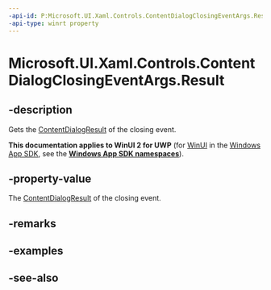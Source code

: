 ```yaml
---
-api-id: P:Microsoft.UI.Xaml.Controls.ContentDialogClosingEventArgs.Result
-api-type: winrt property
---
```


<!-- Property syntax
public Windows.UI.Xaml.Controls.ContentDialogResult Result { get; }
-->

# Microsoft.UI.Xaml.Controls.ContentDialogClosingEventArgs.Result

## -description
Gets the [ContentDialogResult](contentdialogresult.md) of the closing event.

**This documentation applies to WinUI 2 for UWP** (for [WinUI](/windows/apps/winui/winui3/) in the [Windows App SDK](/windows/apps/windows-app-sdk/), see the **[Windows App SDK namespaces](/windows/windows-app-sdk/api/winrt/)**).

## -property-value
The [ContentDialogResult](contentdialogresult.md) of the closing event.

## -remarks

## -examples

## -see-also
